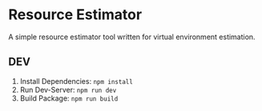 # Resource Estimator


A simple resource estimator tool written for virtual environment estimation.


## DEV
1. Install Dependencies: `npm install`
2. Run Dev-Server: `npm run dev`
3. Build Package: `npm run build`